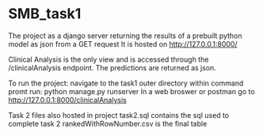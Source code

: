 # SMB_task1

The project as a django server returning the results of a prebuilt python model as json from a GET request
It is hosted on http://127.0.0.1:8000/

Clinical Analysis is the only view and is accessed through the /clinicalAnalysis endpoint. The predictions are returned as json.

To run the project:
  navigate to the task1 outer directory within command promt
  run: python manage.py runserver
  In a web broswer or postman go to http://127.0.0.1:8000/clinicalAnalysis
  
 Task 2 files also hosted in project 
   task2.sql contains the sql used to complete task 2
   rankedWithRowNumber.csv is the final table
